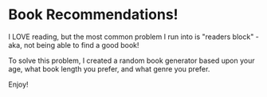# Book Recommendations!

I LOVE reading, but the most common problem I run into is "readers block" - aka, not being able to find a good book! 

To solve this problem, I created a random book generator based upon your age, what book length you prefer, and what genre you prefer.

Enjoy!